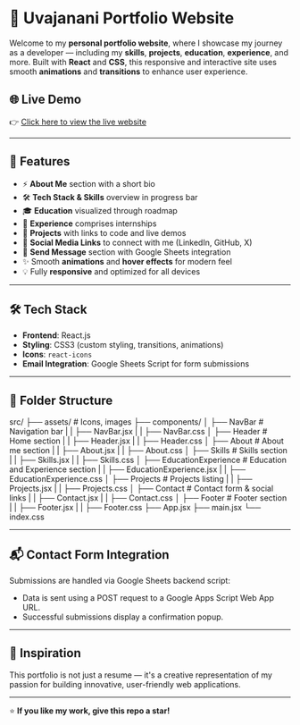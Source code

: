 # 💼 Uvajanani Portfolio Website

Welcome to my **personal portfolio website**, where I showcase my journey as a developer — including my **skills**, **projects**, **education**, **experience**, and more. Built with **React** and **CSS**, this responsive and interactive site uses smooth **animations** and **transitions** to enhance user experience.

## 🌐 Live Demo

👉 [Click here to view the live website](https://your-live-demo-link.com) 

---

## 📌 Features

- ⚡ **About Me** section with a short bio 
- 🛠️ **Tech Stack & Skills** overview in progress bar
- 🎓 **Education** visualized through roadmap
- 🏢 **Experience** comprises internships
- 🚀 **Projects** with links to code and live demos
- 🔗 **Social Media Links** to connect with me (LinkedIn, GitHub, X)
- 📩 **Send Message** section with Google Sheets integration
- ✨ Smooth **animations** and **hover effects** for modern feel
- 💡 Fully **responsive** and optimized for all devices

---

## 🛠️ Tech Stack

- **Frontend**: React.js
- **Styling**: CSS3 (custom styling, transitions, animations)
- **Icons**: `react-icons`
- **Email Integration**: Google Sheets Script for form submissions

---

## 📂 Folder Structure

src/
├── assets/ # Icons, images
├── components/
│ ├── NavBar  # Navigation bar
| | ├── NavBar.jsx 
| | ├── NavBar.css
│ ├── Header  # Home section
| | ├── Header.jsx 
| | ├── Header.css 
│ ├── About  # About me section
| | ├── About.jsx 
| | ├── About.css 
│ ├── Skills  # Skills section
| | ├── Skills.jsx 
| | ├── Skills.css 
│ ├── EducationExperience  # Education and Experience section
| | ├── EducationExperience.jsx 
| | ├── EducationExperience.css 
│ ├── Projects  # Projects listing
| | ├── Projects.jsx 
| | ├── Projects.css 
│ ├── Contact  # Contact form & social links
| | ├── Contact.jsx 
| | ├── Contact.css
│ ├── Footer  # Footer section
| | ├── Footer.jsx 
| | ├── Footer.css
├── App.jsx
├── main.jsx
└── index.css 


---

## 📬 Contact Form Integration

Submissions are handled via Google Sheets backend script:

- Data is sent using a POST request to a Google Apps Script Web App URL.
- Successful submissions display a confirmation popup.

---



## 🧠 Inspiration

This portfolio is not just a resume — it's a creative representation of my passion for building innovative, user-friendly web applications.

---


⭐ **If you like my work, give this repo a star!**  
